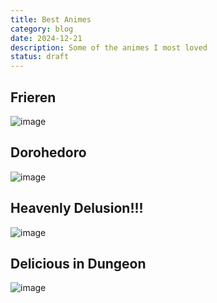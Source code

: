 ```yaml
---
title: Best Animes
category: blog
date: 2024-12-21
description: Some of the animes I most loved
status: draft
---
```

## Frieren

![image](/images/Frieren_anime_profile_3.webp)

## Dorohedoro

![image](/images/71URGcsdgKL._AC_UF1000,1000_QL80_.jpg)

## Heavenly Delusion!!!

![image](/images/title_grid_wide_20230802142406e7657be1fa6.png)

## Delicious in Dungeon

![image](/images/delicious-in-dungeon-anime-serie.jpg)
